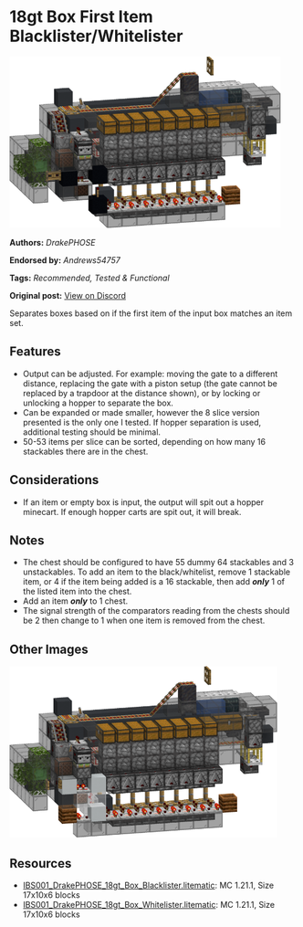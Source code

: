 # 18gt Box First Item Blacklister/Whitelister
<img alt="b.png" src="images/b.png?raw=1" height="300px">

**Authors:** *DrakePHOSE*

**Endorsed by:** *Andrews54757*

**Tags:** *Recommended, Tested & Functional*

**Original post:** [View on Discord](https://discord.com/channels/1375556143186837695/1388316853004140554)

Separates boxes based on if the first item of the input box matches an item set.
## Features
- Output can be adjusted. For example: moving the gate to a different distance, replacing the gate with a piston setup (the gate cannot be replaced by a trapdoor at the distance shown), or by locking or unlocking a hopper to separate the box.
- Can be expanded or made smaller, however the 8 slice version presented is the only one I tested. If hopper separation is used, additional testing should be minimal.
- 50-53 items per slice can be sorted, depending on how many 16 stackables there are in the chest.
## Considerations
- If an item or empty box is input, the output will spit out a hopper minecart. If enough hopper carts are spit out, it will break.
## Notes
- The chest should be configured to have 55 dummy 64 stackables and 3 unstackables. To add an item to the black/whitelist, remove 1 stackable item, or 4 if the item being added is a 16 stackable, then add ***only*** 1 of the listed item into the chest.
- Add an item ***only*** to 1 chest.
- The signal strength of the comparators reading from the chests should be 2 then change to 1 when one item is removed from the chest.

## Other Images
<img src="images/w.png?raw=1" height="300px">

## Resources
- [IBS001_DrakePHOSE_18gt_Box_Blacklister.litematic](attachments/IBS001_DrakePHOSE_18gt_Box_Blacklister.litematic): MC 1.21.1, Size 17x10x6 blocks
- [IBS001_DrakePHOSE_18gt_Box_Whitelister.litematic](attachments/IBS001_DrakePHOSE_18gt_Box_Whitelister.litematic): MC 1.21.1, Size 17x10x6 blocks
